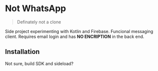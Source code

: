 # Not WhatsApp
> Definately not a clone

Side project experimenting with Kotlin and Firebase. Funcional messaging client.
Requires email login and has **NO ENCRIPTION** in the back end.

## Installation

Not sure, build SDK and sideload?
